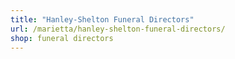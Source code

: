 ```yaml
---
title: "Hanley-Shelton Funeral Directors"
url: /marietta/hanley-shelton-funeral-directors/
shop: funeral directors
---
```

